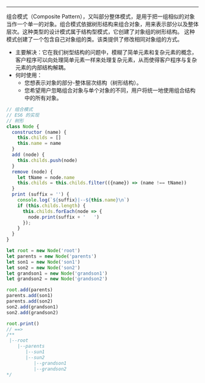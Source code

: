 ---
组合模式（Composite Pattern），又叫部分整体模式，是用于把一组相似的对象当作一个单一的对象。组合模式依据树形结构来组合对象，用来表示部分以及整体层次。这种类型的设计模式属于结构型模式，它创建了对象组的树形结构。
这种模式创建了一个包含自己对象组的类。该类提供了修改相同对象组的方式。

* 主要解决：它在我们树型结构的问题中，模糊了简单元素和复杂元素的概念，客户程序可以向处理简单元素一样来处理复杂元素，从而使得客户程序与复杂元素的内部结构解耦。
* 何时使用：
  * 您想表示对象的部分-整体层次结构（树形结构）。 
  * 您希望用户忽略组合对象与单个对象的不同，用户将统一地使用组合结构中的所有对象。

```js
// 组合模式
// ES6 的实现
// 树形
class Node {
  constructor (name) {
    this.childs = []
    this.name = name
  }
  add (node) {
    this.childs.push(node)
  }
  remove (node) {
    let tName = node.name
    this.childs = this.childs.filter(({name}) => (name !== tName))
  }
  print (suffix = '') {
    console.log(`${suffix}|--${this.name}\n`)
    if (this.childs.length) {
      this.childs.forEach(node => {
        node.print(suffix + '   ')
      });
    }
  }
}

let root = new Node('root')
let parents = new Node('parents')
let son1 = new Node('son1')
let son2 = new Node('son2')
let grandson1 = new Node('grandson1')
let grandson2 = new Node('grandson2')

root.add(parents)
parents.add(son1)
parents.add(son2)
son2.add(grandson1)
son2.add(grandson2)

root.print()
// ==>
/**
 |--root
    |--parents
       |--sun1
       |--sun2
          |--grandson1
          |--grandson2
*/
```

